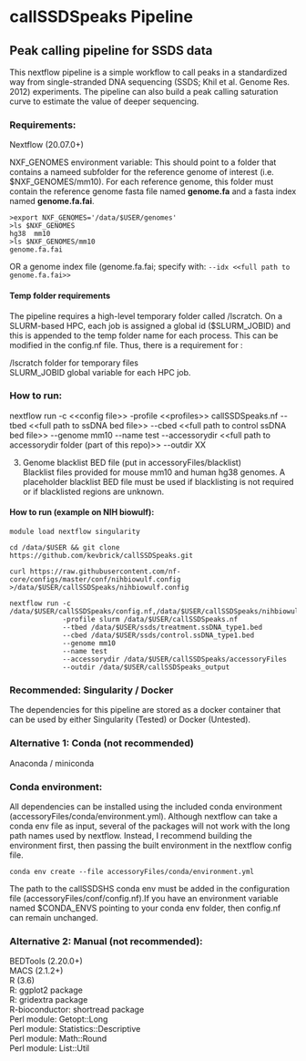 # callSSDSpeaks Pipeline
## Peak calling pipeline for SSDS data

This nextflow pipeline is a simple workflow to call peaks in a standardized way from single-stranded DNA sequencing (SSDS; Khil et al. Genome Res. 2012) experiments. The pipeline can also build a peak calling saturation curve to estimate the value of deeper sequencing. 

### Requirements: 
Nextflow (20.07.0+)

NXF_GENOMES environment variable:
This should point to a folder that contains a nameed subfolder for the reference genome of interest (i.e. $NXF_GENOMES/mm10). For each reference genome, this folder must contain the reference genome fasta file named **genome.fa** and a fasta index named **genome.fa.fai**. 
```
>export NXF_GENOMES='/data/$USER/genomes'
>ls $NXF_GENOMES
hg38  mm10
>ls $NXF_GENOMES/mm10
genome.fa.fai
```
OR 
a genome index file (genome.fa.fai; specify with: 
```--idx <<full path to genome.fa.fai>>```

#### Temp folder requirements
The pipeline requires a high-level temporary folder called /lscratch. On a SLURM-based HPC, each job is assigned a global id ($SLURM_JOBID) and this is appended to the temp folder name for each process. This can be modified in the config.nf file. Thus, there is a requirement for :  
  
/lscratch folder for temporary files  
SLURM_JOBID global variable for each HPC job.  
  
### How to run:
nextflow run -c \<\<config file\>\> -profile \<\<profiles\>\> callSSDSpeaks.nf --tbed \<\<full path to ssDNA bed file\>\> --cbed \<\<full path to control ssDNA bed file\>\> --genome mm10 --name test --accessorydir \<\<full path to accessorydir folder (part of this repo)\>\> --outdir XX

3. Genome blacklist BED file (put in accessoryFiles/blacklist)  
   Blacklist files provided for mouse mm10 and human hg38 genomes. 
   A placeholder blacklist BED file must be used if blacklisting is not required or if blacklisted regions are unknown.
   
#### How to run (example on NIH biowulf):
```
module load nextflow singularity
  
cd /data/$USER && git clone https://github.com/kevbrick/callSSDSpeaks.git
  
curl https://raw.githubusercontent.com/nf-core/configs/master/conf/nihbiowulf.config >/data/$USER/callSSDSpeaks/nihbiowulf.config

nextflow run -c /data/$USER/callSSDSpeaks/config.nf,/data/$USER/callSSDSpeaks/nihbiowulf.config 
             -profile slurm /data/$USER/callSSDSpeaks.nf 
             --tbed /data/$USER/ssds/treatment.ssDNA_type1.bed 
             --cbed /data/$USER/ssds/control.ssDNA_type1.bed 
             --genome mm10 
             --name test 
             --accessorydir /data/$USER/callSSDSpeaks/accessoryFiles 
             --outdir /data/$USER/callSSDSpeaks_output
```

### Recommended: Singularity / Docker  
The dependencies for this pipeline are stored as a docker container that can be used by either Singularity (Tested) or Docker (Untested). 

### Alternative 1: Conda (not recommended)
Anaconda / miniconda 

### Conda environment: 
All dependencies can be installed using the included conda environment (accessoryFiles/conda/environment.yml). Although nextflow can take a conda env file as input, several of the packages will not work with the long path names used by nextflow. Instead, I recommend building the environment first, then passing the built environment in the nextflow config file.  
  
`conda env create --file accessoryFiles/conda/environment.yml`  
  
The path to the callSSDSHS conda env must be added in the configuration file (accessoryFiles/conf/config.nf).If you have an environment variable named $CONDA_ENVS pointing to your conda env folder, then config.nf can remain unchanged. 

### Alternative 2: Manual (not recommended): 
BEDTools (2.20.0+)  
MACS (2.1.2+)  
R (3.6)  
R: ggplot2 package  
R: gridextra package  
R-bioconductor: shortread package   
Perl module: Getopt::Long  
Perl module: Statistics::Descriptive  
Perl module: Math::Round  
Perl module: List::Util  



